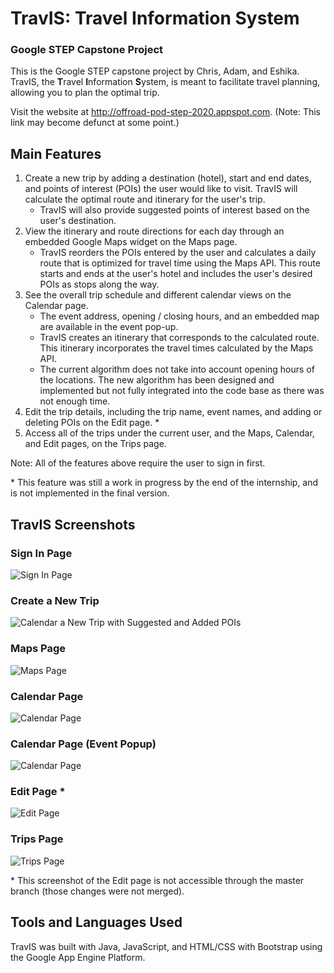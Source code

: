 # TravIS: Travel Information System
### Google STEP Capstone Project

This is the Google STEP capstone project by Chris, Adam, and Eshika. 
TravIS, the **T**ravel **I**nformation **S**ystem, is meant to facilitate travel planning, allowing you to plan the optimal trip.

Visit the website at http://offroad-pod-step-2020.appspot.com. (Note: This link may become defunct at some point.)

## Main Features
1. Create a new trip by adding a destination (hotel), start and end dates, and points of interest (POIs) the user would like to visit. TravIS will calculate the optimal route and itinerary for the user's trip.
    - TravIS will also provide suggested points of interest based on the user's destination.
2. View the itinerary and route directions for each day through an embedded Google Maps widget on the Maps page.
    - TravIS reorders the POIs entered by the user and calculates a daily route that is optimized for travel time using the Maps API. This route starts and ends at the user's hotel and includes the user's desired POIs as stops along the way.
3. See the overall trip schedule and different calendar views on the Calendar page.
    - The event address, opening / closing hours, and an embedded map are available in the event pop-up.
    - TravIS creates an itinerary that corresponds to the calculated route. This itinerary incorporates the travel times calculated by the Maps API.
    - The current algorithm does not take into account opening hours of the locations. The new algorithm has been designed and implemented but not fully integrated into the code base as there was not enough time.
4. Edit the trip details, including the trip name, event names, and adding or deleting POIs on the Edit page. *
5. Access all of the trips under the current user, and the Maps, Calendar, and Edit pages, on the Trips page.

Note: All of the features above require the user to sign in first.

\* This feature was still a work in progress by the end of the internship, and is not implemented in the final version.

## TravIS Screenshots
### Sign In Page
![Sign In Page](src/main/webapp/images/site_screenshots/sign_in_page.png)

### Create a New Trip
![Calendar a New Trip with Suggested and Added POIs](src/main/webapp/images/site_screenshots/start_new_trip_suggested_added_pois.png)

### Maps Page
![Maps Page](src/main/webapp/images/site_screenshots/maps_page.png)

### Calendar Page
![Calendar Page](src/main/webapp/images/site_screenshots/calendar_page.png)

### Calendar Page (Event Popup)
![Calendar Page](src/main/webapp/images/site_screenshots/calendar_page_event_popup.png)

### Edit Page *
![Edit Page](src/main/webapp/images/site_screenshots/edit_page.png)

### Trips Page
![Trips Page](src/main/webapp/images/site_screenshots/trips_page.png)

\* This screenshot of the Edit page is not accessible through the master branch (those changes were not merged).

## Tools and Languages Used
TravIS was built with Java, JavaScript, and HTML/CSS with Bootstrap using the Google App Engine Platform.
